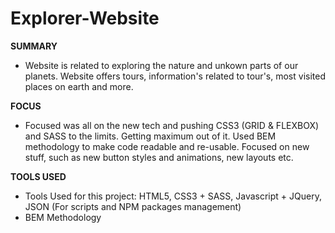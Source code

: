 # Explorer-Website

<b>SUMMARY</b>

- Website is related to exploring the nature and unkown parts of our planets. Website offers tours, information's related to tour's, most visited places on earth and more.

<b>FOCUS</b>

- Focused was all on the new tech and pushing CSS3 (GRID & FLEXBOX) and SASS to the limits. Getting maximum out of it. Used BEM methodology to make code readable and re-usable. Focused on new stuff, such as new button styles and animations, new layouts etc. 

<b>TOOLS USED</b>

- Tools Used for this project: HTML5, CSS3 + SASS, Javascript + JQuery, JSON (For scripts and NPM packages management)
- BEM Methodology
